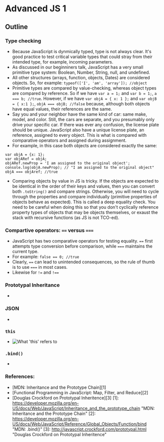 # Advanced JS 1

## Outline

### Type checking
- Because JavaScript is dynmically typed, type is not always clear. It's good practice to test critical variable types that could stray from their intended type, for example, incoming parameters.
- As discussed in our beginniners talk, JavaScript has a very small primitive type system: Boolean, Number, String, null, and undefined.
- All other structures (arrays, function, objects, Dates) are considered objects. So, for example: `typeof(['I', 'am', 'array']); //object`
- Primitive types are compared by value-checking, whereas object types are compared by reference. So if we have `var a = 1;` and `var b = 1;`, `a === b; //true`. However, if we have `var objA = { x: 1 };` and `var objB = { x:1 };`, `objA === objB; //false` because, although both objects have equal values, their references are the same.
- Say you and your neighbor have the same kind of car: same make, model, and color. Still, the cars are separate, and you presumably only drive your specific car. If there was ever any confusion, the license plate should be unique. JavaScript also have a unique license plate, an reference, assigned to every object. This is what is compared with comparative operators and assigned during assignment.
- For example, in this case both objects are considered exactly the same:
```
var objA = {x: 1};
var objARef = objA;
objARef.newProp = 'I am assigned to the original object';
console.log(objA.newProp); // "I am assigned to the original object"
objA === objAref; //true
```
- Comparing objects by value in JS is tricky. If the objects are expected to be identical in the order of their keys and values, then you can convert both `.toString()` and compare strings. Otherwise, you will need to cycle through the properties and compare individually (primitive properties of objects behave as expected). This is called a deep equality check. You need to be careful when doing this so that you don't cyclically reference property types of objects that may be objects themselves, or exaust the stack with recursive functions (as JS is not TCO-ed).

### Compartive operators: `==` versus `===`
- JavaScript has two comparative operators for testing equality. `==` first attempts type conversion before comparison, while `===` maintains the current type.
- For example: `false == 0; //true`
- Clearly, `==` can lead to unintended consequences, so the rule of thumb is to use `===` in most cases.
- Likewise for `!=` and `!==`

### Prototypal Inheritance
-

### JSON
- 

### `this`
- ![What 'this' refers to](https://twitter.com/bhalp1/status/578925947245633536 "What 'this' refers to")

### `.bind()`
- 

### References:
- [MDN: Inheritance and the Prototype Chain][1]
- [Functional Programming in JavaScript: Map, Filter, and Reduce][2]
- [Douglas Crockford on Prototypal Inheritence][3]
[1]: https://developer.mozilla.org/en-US/docs/Web/JavaScript/Inheritance_and_the_prototype_chain "MDN: Inheritance and the Prototype Chain"
[2]: https://developer.mozilla.org/en-US/docs/Web/JavaScript/Reference/Global_Objects/Function/bind "MDN: .bind()"
[3]: http://javascript.crockford.com/prototypal.html "Douglas Crockford on Prototypal Inheritence"



